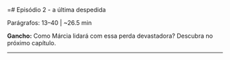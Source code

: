 =# Episódio 2 - a última despedida

Parágrafos: 13–40 | ~26.5 min

**Gancho:** Como Márcia lidará com essa perda devastadora? Descubra no próximo capítulo.

---

